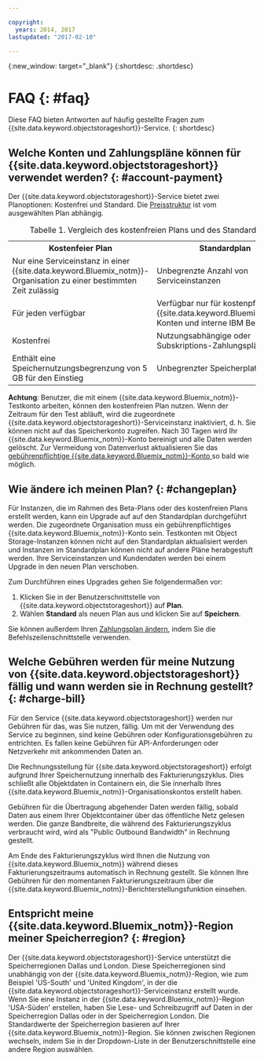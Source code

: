 ```yaml
---

copyright:
  years: 2014, 2017
lastupdated: "2017-02-10"

---
```

{:new_window: target="_blank"}
{:shortdesc: .shortdesc}

# FAQ {: #faq}

Diese FAQ bieten Antworten auf häufig gestellte Fragen zum {{site.data.keyword.objectstorageshort}}-Service.
{: shortdesc}


## Welche Konten und Zahlungspläne können für {{site.data.keyword.objectstorageshort}} verwendet werden? {: #account-payment}

Der {{site.data.keyword.objectstorageshort}}-Service bietet zwei Planoptionen: Kostenfrei und Standard. Die [Preisstruktur](https://www.ibm.com/cloud-computing/bluemix/pricing/) ist vom ausgewählten Plan abhängig.

<table>
<caption> Tabelle 1. Vergleich des kostenfreien Plans und des Standardplans </caption>
  <tr>
    <th> Kostenfeier Plan </th>
    <th> Standardplan </th>
  </tr>
  <tr>
    <td> Nur eine Serviceinstanz in einer {{site.data.keyword.Bluemix_notm}}-Organisation zu einer bestimmten Zeit zulässig </td>
    <td> Unbegrenzte Anzahl von Serviceinstanzen </td>
  </tr>
  <tr>
    <td> Für jeden verfügbar </td>
    <td> Verfügbar nur für kostenpflichtige {{site.data.keyword.Bluemix_notm}}-Konten und interne IBM Benutzer </td>
  </tr>
  <tr>
    <td> Kostenfrei </td>
    <td> Nutzungsabhängige oder Subskriptions-Zahlungspläne </td>
  </tr>
  <tr>
    <td> Enthält eine Speichernutzungsbegrenzung von 5 GB für den Einstieg </td>
    <td> Unbegrenzter Speicherplatz </td>
  </tr>
</table>

**Achtung**: Benutzer, die mit einem {{site.data.keyword.Bluemix_notm}}-Testkonto arbeiten, können den kostenfreien Plan nutzen. Wenn der Zeitraum für den Test abläuft, wird die zugeordnete {{site.data.keyword.objectstorageshort}}-Serviceinstanz inaktiviert, d. h. Sie können nicht auf das Speicherkonto zugreifen. Nach 30 Tagen wird Ihr {{site.data.keyword.Bluemix_notm}}-Konto bereinigt und alle Daten werden gelöscht. Zur Vermeidung von Datenverlust aktualisieren Sie das [gebührenpflichtige {{site.data.keyword.Bluemix_notm}}-Konto ](/docs/admin/account.html) so bald wie möglich.

## Wie ändere ich meinen Plan? {: #changeplan}  
Für Instanzen, die im Rahmen des Beta-Plans oder des kostenfreien Plans erstellt werden, kann ein Upgrade auf auf den Standardplan durchgeführt werden. Die zugeordnete Organisation muss ein gebührenpflichtiges {{site.data.keyword.Bluemix_notm}}-Konto sein. Testkonten mit Object Storage-Instanzen können nicht auf den Standardplan aktualisiert werden und Instanzen im Standardplan können nicht auf andere Pläne herabgestuft werden. Ihre Serviceinstanzen und Kundendaten werden bei einem Upgrade in den neuen Plan verschoben.

Zum Durchführen eines Upgrades gehen Sie folgendermaßen vor:
1.	Klicken Sie in der Benutzerschnittstelle von {{site.data.keyword.objectstorageshort}} auf **Plan**.
2.	Wählen **Standard** als neuen Plan aus und klicken Sie auf **Speichern**.

Sie können außerdem Ihren [Zahlungsplan ändern](/docs/pricing/index.html#changing), indem Sie die Befehlszeilenschnittstelle verwenden.

## Welche Gebühren werden für meine Nutzung von {{site.data.keyword.objectstorageshort}} fällig und wann werden sie in Rechnung gestellt? {: #charge-bill}

Für den Service {{site.data.keyword.objectstorageshort}} werden nur Gebühren für das, was Sie nutzen, fällig.  Um mit der Verwendung des Service zu beginnen, sind keine Gebühren oder Konfigurationsgebühren zu entrichten. Es fallen keine Gebühren für API-Anforderungen oder Netzverkehr mit ankommenden Daten an.

Die Rechnungsstellung für {{site.data.keyword.objectstorageshort}} erfolgt aufgrund Ihrer Speichernutzung innerhalb des Fakturierungszyklus. Dies schließt alle Objektdaten in Containern ein, die Sie innerhalb Ihres {{site.data.keyword.Bluemix_notm}}-Organisationskontos erstellt haben.

Gebühren für die Übertragung abgehender Daten werden fällig, sobald Daten aus einem Ihrer Objektcontainer über das öffentliche Netz gelesen werden. Die ganze Bandbreite, die während des Fakturierungszyklus verbraucht wird, wird als "Public Outbound Bandwidth" in Rechnung gestellt.

Am Ende des Fakturierungszyklus wird Ihnen die Nutzung von {{site.data.keyword.Bluemix_notm}} während dieses Fakturierungszeitraums automatisch in Rechnung gestellt. Sie können Ihre Gebühren für den momentanen Fakturierungszeitraum über die {{site.data.keyword.Bluemix_notm}}-Berichterstellungsfunktion einsehen.

## Entspricht meine {{site.data.keyword.Bluemix_notm}}-Region meiner Speicherregion? {: #region}

Der {{site.data.keyword.objectstorageshort}}-Service unterstützt die Speicherregionen Dallas und London. Diese Speicherregionen sind unabhängig von der {{site.data.keyword.Bluemix_notm}}-Region, wie zum Beispiel 'US-South' und 'United Kingdom', in der die {{site.data.keyword.objectstorageshort}}-Serviceinstanz erstellt wurde. Wenn Sie eine Instanz in der {{site.data.keyword.Bluemix_notm}}-Region 'USA-Süden' erstellen, haben Sie Lese- und Schreibzugriff auf Daten in der Speicherregion Dallas oder in der Speicherregion London. Die Standardwerte der Speicherregion basieren auf Ihrer {{site.data.keyword.Bluemix_notm}}-Region. Sie können zwischen Regionen wechseln, indem Sie in der Dropdown-Liste in der Benutzerschnittstelle eine andere Region auswählen.
